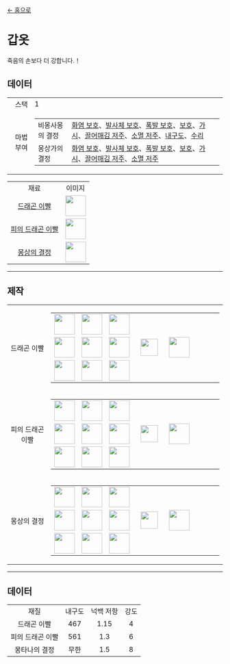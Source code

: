 [← 홈으로](../)
# 갑옷
죽음의 손보다 더 강합니다.！

## 데이터
<table>
    <tr><td align="end">스택</td><td>1</td></tr>
    <tr><td align="end">마법 부여</td><td>
        <table>
            <tr><td>비몽사몽의 결정</td><td><a href="https://minecraft.fandom.com/ko/wiki/화염_보호">화염 보호</a>、<a href="https://minecraft.fandom.com/ko/wiki/발사체_보호">발사체 보호</a>、<a href="https://minecraft.fandom.com/ko/wiki/폭발_보호">폭발 보호</a>、<a href="https://minecraft.fandom.com/ko/wiki/보호">보호</a>、<a href="https://minecraft.fandom.com/ko/wiki/가시">가시</a>、<a href="https://minecraft.fandom.com/ko/wiki/끌어매김_저주">끌어매김 저주</a>、<a href="https://minecraft.fandom.com/ko/wiki/소멸_저주">소멸 저주</a>、<a href="https://minecraft.fandom.com/ko/wiki/내구도">내구도</a>、<a href="https://minecraft.fandom.com/ko/wiki/수리">수리</a></td></tr>
            <tr><td>몽상가의 결정</td><td><a href="https://minecraft.fandom.com/ko/wiki/화염_보호">화염 보호</a>、<a href="https://minecraft.fandom.com/ko/wiki/발사체_보호">발사체 보호</a>、<a href="https://minecraft.fandom.com/ko/wiki/폭발_보호">폭발 보호</a>、<a href="https://minecraft.fandom.com/ko/wiki/보호">보호</a>、<a href="https://minecraft.fandom.com/ko/wiki/가시">가시</a>、<a href="https://minecraft.fandom.com/ko/wiki/끌어매김_저주">끌어매김 저주</a>、<a href="https://minecraft.fandom.com/ko/wiki/소멸_저주">소멸 저주</a></td></tr>
        </table>
    </td></tr>
</table>
<table>
    <tr><td align="center">재료</td><td align="center">이미지</td></tr>
    <tr><td align="center"><a href="dragon_tooth.md">드래곤 이빨</a></td><td><img src="https://i.imgur.com/A2lVkZG.png" height="48"/></td></tr>
    <tr><td align="center"><a href="dragon_blood_tooth.md">피의 드래곤 이빨</a></td><td><img src="https://i.imgur.com/Z51McG5.png" height="48"/></td></tr>
    <tr><td align="center"><a href="nightmare_crystal.md">몽상의 결정</a></td><td><img src="https://i.imgur.com/CKid2Sf.png" height="48"/></td></tr>
</table>

---

## 제작
<table>
    <tr>
        <td align="center">드래곤 이빨</td>
        <td>
            <table>
                <tr><td><img src="https://i.imgur.com/ZJn6ZOj.png" width="48"/></td><td><img src="https://i.imgur.com/wl43BjZ.png" width="48"/></td><td><img src="https://i.imgur.com/ZJn6ZOj.png" width="48"/></td><td colspan="3"></td></tr>
                <tr><td><img src="https://i.imgur.com/ZJn6ZOj.png" width="48"/></td><td><img src="https://i.imgur.com/ZJn6ZOj.png" width="48"/></td><td><img src="https://i.imgur.com/ZJn6ZOj.png" width="48"/></td><td width="70" align="center"><img src="https://i.imgur.com/VE0KqIE.png" width="40"/></td><td><img src="https://i.imgur.com/A2lVkZG.png" width="48"/></td><td width="70"></td></tr>
                <tr><td><img src="https://i.imgur.com/ZJn6ZOj.png" width="48"/></td><td><img src="https://i.imgur.com/ZJn6ZOj.png" width="48"/></td><td><img src="https://i.imgur.com/ZJn6ZOj.png" width="48"/></td><td colspan="3"></td></tr>
            </table>
        </td>
    </tr>
    <tr>
        <td align="center">피의 드래곤 이빨</td>
        <td>
            <table>
                <tr><td><img src="https://i.imgur.com/DWX8hfU.png" width="48"/></td><td><img src="https://i.imgur.com/wl43BjZ.png" width="48"/></td><td><img src="https://i.imgur.com/DWX8hfU.png" width="48"/></td><td colspan="3"></td></tr>
                <tr><td><img src="https://i.imgur.com/DWX8hfU.png" width="48"/></td><td><img src="https://i.imgur.com/DWX8hfU.png" width="48"/></td><td><img src="https://i.imgur.com/DWX8hfU.png" width="48"/></td><td width="70" align="center"><img src="https://i.imgur.com/VE0KqIE.png" width="40"/></td><td><img src="https://i.imgur.com/Z51McG5.png" width="48"/></td><td width="70"></td></tr>
                <tr><td><img src="https://i.imgur.com/DWX8hfU.png" width="48"/></td><td><img src="https://i.imgur.com/DWX8hfU.png" width="48"/></td><td><img src="https://i.imgur.com/DWX8hfU.png" width="48"/></td><td colspan="3"></td></tr>
            </table>
        </td>
    </tr>
    <tr>
        <td align="center">몽상의 결정</td>
        <td>
            <table>
                <tr><td><img src="https://i.imgur.com/pivPa8U.png" width="48"/></td><td><img src="https://i.imgur.com/wl43BjZ.png" width="48"/></td><td><img src="https://i.imgur.com/pivPa8U.png" width="48"/></td><td colspan="3"></td></tr>
                <tr><td><img src="https://i.imgur.com/pivPa8U.png" width="48"/></td><td><img src="https://i.imgur.com/pivPa8U.png" width="48"/></td><td><img src="https://i.imgur.com/pivPa8U.png" width="48"/></td><td width="70" align="center"><img src="https://i.imgur.com/VE0KqIE.png" width="40"/></td><td><img src="https://i.imgur.com/CKid2Sf.png" width="48"/></td><td width="70"></td></tr>
                <tr><td><img src="https://i.imgur.com/pivPa8U.png" width="48"/></td><td><img src="https://i.imgur.com/pivPa8U.png" width="48"/></td><td><img src="https://i.imgur.com/pivPa8U.png" width="48"/></td><td colspan="3"></td></tr>
            </table>
        </td>
    </tr>
</table>

---

## 데이터

<table>
    <tr><td align="center">재질</td><td align="center">내구도</td><td align="center">넉백 저항</td><td align="center">강도</td></tr>
    <tr><td align="center">드래곤 이빨</td><td align="center">467</td><td align="center">1.15</td><td align="center">4</td></tr>
    <tr><td align="center">피의 드래곤 이빨</td><td align="center">561</td><td align="center">1.3</td><td align="center">6</td></tr>
    <tr><td align="center">몽타나의 결정</td><td align="center">무한</td><td align="center">1.5</td><td align="center">8</td></tr>
</table>
